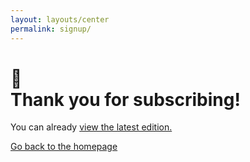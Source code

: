 ```yaml
---
layout: layouts/center
permalink: signup/
---
```






# 🎉 <br/> Thank you for subscribing!

You can already <a href="/newsletter/archive">view the latest edition.</a>

[Go back to the homepage](/)

